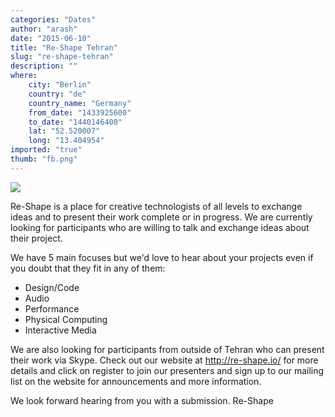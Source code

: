 ```yaml
---
categories: "Dates"
author: "arash"
date: "2015-06-10"
title: "Re-Shape Tehran"
slug: "re-shape-tehran"
description: ""
where: 
    city: "Berlin"
    country: "de"
    country_name: "Germany"
    from_date: "1433925600"
    to_date: "1440146400"
    lat: "52.520007"
    long: "13.404954"
imported: "true"
thumb: "fb.png"
---
```



![](fb.png) 

Re-Shape is a place for creative technologists of all levels to exchange ideas and to present their work complete or in progress. We are currently looking for participants who are willing to talk and exchange ideas about their project. 

We have 5 main focuses but we'd love to hear about your projects even if you doubt that they fit in any of them: 

* Design/Code
* Audio
* Performance
* Physical Computing
* Interactive Media

We are also looking for participants from outside of Tehran who can present their work via Skype.
Check out our website at <http://re-shape.io/> for more details and click on register to join our presenters and sign up to our mailing list on the website for announcements and more information. 

We look forward hearing from you with a submission.
Re-Shape